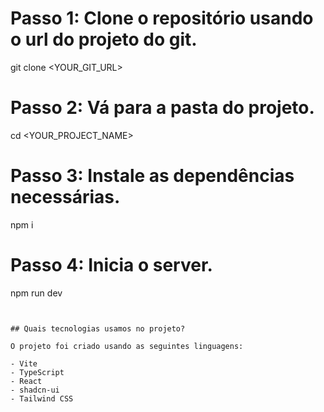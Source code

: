 
# Passo 1: Clone o repositório usando o url do projeto do git.
git clone <YOUR_GIT_URL>

# Passo 2: Vá para a pasta do projeto.
cd <YOUR_PROJECT_NAME>

# Passo 3: Instale as dependências necessárias.
npm i

# Passo 4: Inicia o server.
npm run dev
```


## Quais tecnologias usamos no projeto?

O projeto foi criado usando as seguintes linguagens:

- Vite
- TypeScript
- React
- shadcn-ui
- Tailwind CSS
